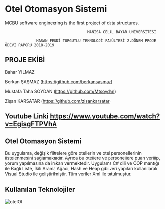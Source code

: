 # Otel Otomasyon Sistemi

MCBU software engineering is the first project of data structures.

                                         MANİSA CELAL BAYAR ÜNİVERSİTESİ

                  HASAN FERDİ TURGUTLU TEKNOLOJİ FAKÜLTESİ 2.DÖNEM PROJE ÖDEVİ RAPORU 2018-2019
## PROJE EKİBİ

Bahar YILMAZ 

Berkan ŞAŞMAZ  (https://github.com/berkansasmaz)

Mustafa Taha SOYDAN  (https://github.com/Mtsoydan)

Zişan KARSATAR  (https://github.com/zisankarsatar)

## Youtube Linki https://www.youtube.com/watch?v=EgisgFTPVhA


## Otel Otomasyon Sistemi

Bu uygulama, değişik filtrelere göre otellerin ve otel personellerinin listelenmesini sağlamaktadır. Ayrıca bu otellere ve personellere puan verilip, yorum yapılmasına da imkan vermektedir.
Uygulama C# dili ve OOP mantığı ile Bağlı Liste, İkili Arama Ağacı, Hash ve Heap gibi veri yapıları kullanılarak Visual Studio ile geliştirilmiştir. Tüm veriler Xml ile tutulmuştur.


## Kullanılan Teknolojiler

![otelOt](https://user-images.githubusercontent.com/48556212/71686431-3e3c8580-2dac-11ea-9488-46e57de19b0f.png)
